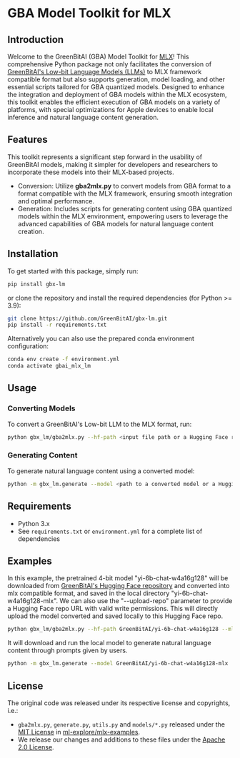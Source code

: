
# GBA Model Toolkit for MLX

## Introduction
Welcome to the GreenBitAI (GBA) Model Toolkit for [MLX](https://github.com/ml-explore/mlx)! This comprehensive Python package not only facilitates the conversion of [GreenBitAI's Low-bit Language Models (LLMs)](https://huggingface.co/GreenBitAI) to MLX framework compatible format but also supports generation, model loading, and other essential scripts tailored for GBA quantized models. Designed to enhance the integration and deployment of GBA models within the MLX ecosystem, this toolkit enables the efficient execution of GBA models on a variety of platforms, with special optimizations for Apple devices to enable local inference and natural language content generation. 

## Features

This toolkit represents a significant step forward in the usability of GreenBitAI models, making it simpler for developers and researchers to incorporate these models into their MLX-based projects. 

- Conversion: Utilize **gba2mlx.py** to convert models from GBA format to a format compatible with the MLX framework, ensuring smooth integration and optimal performance.
- Generation: Includes scripts for generating content using GBA quantized models within the MLX environment, empowering users to leverage the advanced capabilities of GBA models for natural language content creation.

## Installation
To get started with this package, simply run:
```bash
pip install gbx-lm
```
or clone the repository and install the required dependencies (for Python >= 3.9):
```bash
git clone https://github.com/GreenBitAI/gbx-lm.git
pip install -r requirements.txt
```
Alternatively you can also use the prepared conda environment configuration:
```bash
conda env create -f environment.yml
conda activate gbai_mlx_lm
```

## Usage
### Converting Models
To convert a GreenBitAI's Low-bit LLM to the MLX format, run:
```bash
python gbx_lm/gba2mlx.py --hf-path <input file path or a Hugging Face repo> --mlx-path <output file path> --hf-token <your huggingface token> --upload-repo <a Hugging Face repo name>
```

### Generating Content
To generate natural language content using a converted model:
```bash
python -m gbx_lm.generate --model <path to a converted model or a Hugging Face repo name>
```

## Requirements

- Python 3.x
- See `requirements.txt` or `environment.yml` for a complete list of dependencies

## Examples
In this example, the pretrained 4-bit model "yi-6b-chat-w4a16g128" will be downloaded from [GreenBitAI's Hugging Face repository](https://huggingface.co/GreenBitAI) and converted into mlx compatible format, and saved in the local directory "yi-6b-chat-w4a16g128-mlx".
We can also use the "--upload-repo" parameter to provide a Hugging Face repo URL with valid write permissions. This will directly upload the model converted and saved locally to this Hugging Face repo. 
```bash
python gbx_lm/gba2mlx.py --hf-path GreenBitAI/yi-6b-chat-w4a16g128 --mlx-path yi-6b-chat-w4a16g128-mlx/ --hf-token <your huggingface token> --upload-repo GreenBitAI/yi-6b-chat-w4a16g128-mlx
```
It will download and run the local model to generate natural language content through prompts given by users.
```bash
python -m gbx_lm.generate --model GreenBitAI/yi-6b-chat-w4a16g128-mlx  --max-tokens 100 --prompt "calculate 4*8+1024=" --eos-token '<|im_end|>'
```

## License
The original code was released under its respective license and copyrights, i.e.:

- `gba2mlx.py`, `generate.py`, `utils.py` and `models/*.py` released under the [MIT License](https://github.com/ml-explore/mlx-examples/blob/main/LICENSE) in [ml-explore/mlx-examples](https://github.com/ml-explore/mlx-examples/tree/main/llms/mlx_lm).
- We release our changes and additions to these files under the [Apache 2.0 License](LICENSE).

